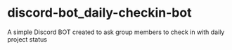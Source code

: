 # discord-bot_daily-checkin-bot
A simple Discord BOT created to ask group members to check in with daily project status
